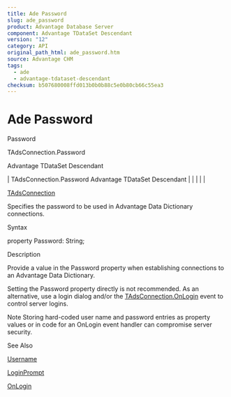 ```yaml
---
title: Ade Password
slug: ade_password
product: Advantage Database Server
component: Advantage TDataSet Descendant
version: "12"
category: API
original_path_html: ade_password.htm
source: Advantage CHM
tags:
  - ade
  - advantage-tdataset-descendant
checksum: b507680008ffd013b0b0b88c5e0b80cb66c55ea3
---
```


# Ade Password

Password

TAdsConnection.Password

Advantage TDataSet Descendant

| TAdsConnection.Password  Advantage TDataSet Descendant |  |  |  |  |

[TAdsConnection](ade_tadsconnection_7.md)

Specifies the password to be used in Advantage Data Dictionary connections.

Syntax

property Password: String;

Description

Provide a value in the Password property when establishing connections to an Advantage Data Dictionary.

Setting the Password property directly is not recommended. As an alternative, use a login dialog and/or the [TAdsConnection.OnLogin](ade_onlogin_tadsconnection.md) event to control server logins.

Note Storing hard-coded user name and password entries as property values or in code for an OnLogin event handler can compromise server security.

See Also

[Username](ade_username_tadsconnection.md)

[LoginPrompt](ade_loginprompt_tadsconnection.md)

[OnLogin](ade_onlogin_tadsconnection.md)

